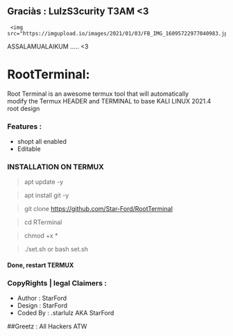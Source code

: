 ## Graciàs : LulzS3curity T3AM <3 <br>

     <img src="https://imgupload.io/images/2021/01/03/FB_IMG_16095722977040983.jpg"/>

ASSALAMUALAIKUM ..... <3
# RootTerminal:
Root Terminal is an awesome termux tool that will automatically 
<br>modify the Termux HEADER and TERMINAL to base KALI LINUX 2021.4<br> root design


### Features :

* shopt all enabled
* Editable

### INSTALLATION ON TERMUX
  
> apt update -y 

> apt install git -y
 
> git clone https://github.com/Star-Ford/RootTerminal

> cd RTerminal 

> chmod +x * 

> ./set.sh   or   bash set.sh

#### Done, restart TERMUX 



### CopyRights | legal Claimers :

<ul>
<li>Author : StarFord</li>
<li>Design : StarFord</li>
<li>Coded By : .starlulz AKA StarFord</li>
</ul>
##Greetz : All Hackers ATW

